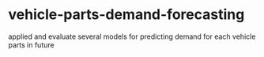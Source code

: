 # vehicle-parts-demand-forecasting
applied and evaluate several models for predicting demand for each vehicle parts in future
